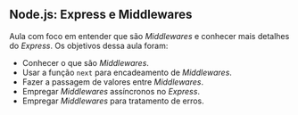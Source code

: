 ## Node.js: Express e Middlewares

Aula com foco em entender que são _Middlewares_ e conhecer mais detalhes do _Express_. Os objetivos dessa aula foram:

- Conhecer o que são _Middlewares_.
- Usar a função `next` para encadeamento de _Middlewares_.
- Fazer a passagem de valores entre _Middlewares_.
- Empregar _Middlewares_ assíncronos no _Express_.
- Empregar _Middlewares_ para tratamento de erros.
